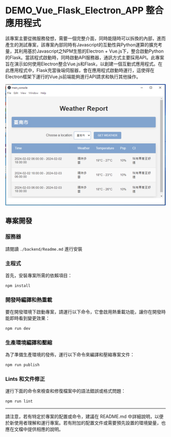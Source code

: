 # DEMO_Vue_Flask_Electron_APP 整合應用程式

該專案主要從微服務發想，需要一個完整介面，同時能隨時可以拆換的內部，進而產生的測試專案，該專案內部同時有Javascript的互動性與Python運算的擴充考量，其利用基於Javascript之NPM生態的Electron + Vue.js下，整合啟動Python的Flask。當該程式啟動時，同時啟動API服務器，通訊方式主要採用API。此專案旨在演示如何使用Electron整合Vue.js和Flask，以創建一個互動式應用程式。在此應用程式中，Flask充當後端伺服器，會在應用程式啟動時運行，這使得在Electron框架下運行的Vue.js前端能夠進行API請求和執行其他操作。

![應用程式示意圖](./doc/demo1.png)

## 專案開發

### 服務器

請閱讀 `./backend/Readme.md` 進行安裝

### 主程式

首先，安裝專案所需的依賴項目：

```bash
npm install
```

### 開發時編譯和熱重載

要在開發環境下啟動專案，請運行以下命令，它會啟用熱重載功能，讓你在開發時能即時看到變更效果：

```bash
npm run dev
```

### 生產環境編譯和壓縮

為了準備生產環境的發佈，運行以下命令來編譯和壓縮專案文件：

```bash
npm run publish
```

### Lints 和文件修正

運行下面的命令來檢查和修復檔案中的語法錯誤或格式問題：

```bash
npm run lint
```

---

請注意，若有特定於專案的配置或命令，建議在 README.md 中詳細說明，以便於新使用者理解和運行專案。若有附加的配置文件或需要預先設置的環境變量，也應在文檔中提供相應的說明。

